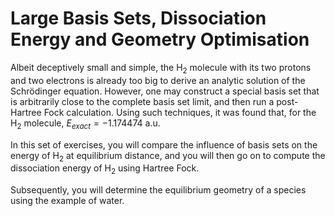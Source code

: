 # Large Basis Sets, Dissociation Energy and Geometry Optimisation


Albeit deceptively small and simple, the H$_2$ molecule with its two
protons and two electrons is already too big to derive an analytic
solution of the Schrödinger equation. However, one may construct a
special basis set that is arbitrarily close to the complete basis set
limit, and then run a post-Hartree Fock calculation. Using such
techniques, it was found that, for the H$_2$ molecule,
$E_{exact} = -1.174474{}$ a.u.

In this set of exercises, you will compare the influence of basis sets
on the energy of H$_2$ at equilibrium distance, and you will then go on
to compute the dissociation energy of H$_2$ using Hartree Fock.

Subsequently, you will determine the equilibrium geometry of a species
using the example of water. 